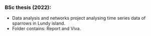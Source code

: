 ### BSc thesis (2022):
- Data analysis and networks project analysing time series data of sparrows in Lundy island.
- Folder contains: Report and Viva.
